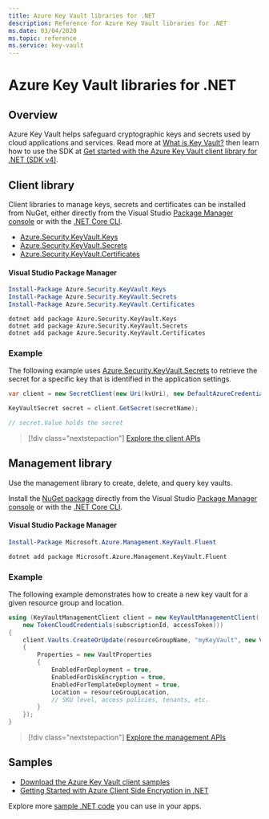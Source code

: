 ```yaml
---
title: Azure Key Vault libraries for .NET
description: Reference for Azure Key Vault libraries for .NET
ms.date: 03/04/2020
ms.topic: reference
ms.service: key-vault
---
```


# Azure Key Vault libraries for .NET

## Overview

Azure Key Vault helps safeguard cryptographic keys and secrets used by cloud applications and services.  Read more at [What is Key Vault?](/azure/key-vault/key-vault-whatis,) then learn how to use the SDK at [Get started with the Azure Key Vault client library for .NET (SDK v4)](/azure/key-vault/quick-create-net).

## Client library

Client libraries to manage keys, secrets and certificates can be installed from NuGet, either directly from the Visual Studio [Package Manager console](/nuget/consume-packages/install-use-packages-powershell) or with the [.NET Core CLI](/dotnet/core/tools/).

- [Azure.Security.KeyVault.Keys](https://www.nuget.org/packages/Azure.Security.KeyVault.Keys/)
- [Azure.Security.KeyVault.Secrets](https://www.nuget.org/packages/Azure.Security.KeyVault.Secrets/)
- [Azure.Security.KeyVault.Certificates](https://www.nuget.org/packages/Azure.Security.KeyVault.Certificates/)

#### Visual Studio Package Manager

```powershell
Install-Package Azure.Security.KeyVault.Keys
Install-Package Azure.Security.KeyVault.Secrets
Install-Package Azure.Security.KeyVault.Certificates
```

```dotnetcli
dotnet add package Azure.Security.KeyVault.Keys
dotnet add package Azure.Security.KeyVault.Secrets
dotnet add package Azure.Security.KeyVault.Certificates
```

### Example

The following example uses [Azure.Security.KeyVault.Secrets](https://www.nuget.org/packages/Azure.Security.KeyVault.Secrets/) to retrieve the secret for a specific key that is identified in the application settings.

```csharp
var client = new SecretClient(new Uri(kvUri), new DefaultAzureCredential());

KeyVaultSecret secret = client.GetSecret(secretName);

// secret.Value holds the secret
```

> [!div class="nextstepaction"]
> [Explore the client APIs](/dotnet/api/overview/azure/keyvault/client)

## Management library

Use the management library to create, delete, and query key vaults.

Install the [NuGet package](https://www.nuget.org/packages/Microsoft.Azure.Management.KeyVault.Fluent) directly from the Visual Studio [Package Manager console][PackageManager] or with the [.NET Core CLI][DotNetCLI].

#### Visual Studio Package Manager

```powershell
Install-Package Microsoft.Azure.Management.KeyVault.Fluent
```

```dotnetcli
dotnet add package Microsoft.Azure.Management.KeyVault.Fluent
```

### Example

The following example demonstrates how to create a new key vault for a given resource group and location.

```csharp
using (KeyVaultManagementClient client = new KeyVaultManagementClient(
    new TokenCloudCredentials(subscriptionId, accessToken)))
{
    client.Vaults.CreateOrUpdate(resourceGroupName, "myKeyVault", new VaultCreateOrUpdateParameters
    {
        Properties = new VaultProperties
        {
            EnabledForDeployment = true,
            EnabledForDiskEncryption = true,
            EnabledForTemplateDeployment = true,
            Location = resourceGroupLocation,
            // SKU level, access policies, tenants, etc.
        }
    });
}
```

> [!div class="nextstepaction"]
> [Explore the management APIs](/dotnet/api/overview/azure/keyvault/management)

## Samples

* [Download the Azure Key Vault client samples](https://www.microsoft.com/download/details.aspx?id=45343)
* [Getting Started with Azure Client Side Encryption in .NET](https://azure.microsoft.com/resources/samples/storage-dotnet-client-side-encryption/)


Explore more [sample .NET code](https://azure.microsoft.com/resources/samples/?platform=dotnet) you can use in your apps.

[PackageManager]: https://docs.microsoft.com/nuget/tools/package-manager-console
[DotNetCLI]: https://docs.microsoft.com/dotnet/core/tools/dotnet-add-package
